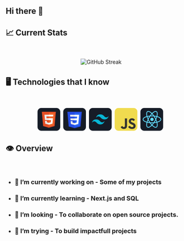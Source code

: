 
## Hi there 👋

<!--
**A1-mamun/A1-mamun** is a ✨ _special_ ✨ repository because its `README.md` (this file) appears on your GitHub profile.

Here are some ideas to get you started:

- 🔭 I’m currently working on ...
- 🌱 I’m currently learning ...
- 👯 I’m looking to collaborate on ...
- 🤔 I’m looking for help with ...
- 💬 Ask me about ...
- 📫 How to reach me: ...
- 😄 Pronouns: ...
- ⚡ Fun fact: ...
-->


## :chart_with_upwards_trend: Current Stats

<br />
<p align="center">
   <picture><img width="60%" src="https://streak-stats.demolab.com?user=A1-mamun&theme=dark-minimalist&border_radius=5" alt="GitHub Streak"/></picture>
<p/>

## 🖥️ Technologies that I know

<br/>

<p align="center">
   <picture><img title="HTML" src="https://github.com/A1-mamun/A1-mamun/blob/main/icon/HTML.png"/></picture>&nbsp;
   <picture><img title="CSS" src="https://github.com/A1-mamun/A1-mamun/blob/main/icon/css.png"/></picture>&nbsp;
   <picture><img title="TailwindCss" src="https://github.com/A1-mamun/A1-mamun/blob/main/icon/tailwind.png"/></picture>&nbsp;
   <picture><img title="JavaScript" src="https://github.com/A1-mamun/A1-mamun/blob/main/icon/JavaScript.png"/></picture>&nbsp;
   <picture><img title="ReactJS" src="https://github.com/A1-mamun/A1-mamun/blob/main/icon/react.png"/></picture>&nbsp;
<p/>

## 👁️ Overview
<br/>

- ### 🔭 I’m currently working on - Some of my projects
- ### 🌱 I’m currently learning - Next.js and SQL
- ### 👯 I’m looking - To collaborate on open source projects.
- ### 🤔 I’m trying - To build impactfull projects
